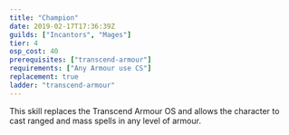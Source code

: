 ```yaml
---
title: "Champion"
date: 2019-02-17T17:36:39Z
guilds: ["Incantors", "Mages"]
tier: 4
osp_cost: 40
prerequisites: ["transcend-armour"]
requirements: ["Any Armour use CS"]
replacement: true
ladder: "transcend-armour"
---
```

This skill replaces the Transcend Armour OS and allows the character to cast ranged and mass spells in any level of armour.
